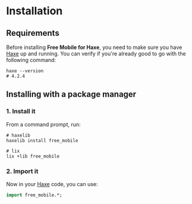 # Installation

## Requirements
Before installing **Free Mobile for Haxe**, you need to make sure you have [Haxe](https://haxe.org) up and running.
You can verify if you're already good to go with the following command:

```shell
haxe --version
# 4.2.4
```

## Installing with a package manager

### 1. Install it
From a command prompt, run:

```shell
# haxelib
haxelib install free_mobile

# lix
lix +lib free_mobile
```

### 2. Import it
Now in your [Haxe](https://haxe.org) code, you can use:

```haxe
import free_mobile.*;
```
